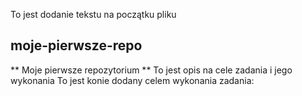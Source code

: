 To jest dodanie tekstu na początku pliku
## moje-pierwsze-repo ##
** Moje pierwsze repozytorium **
To jest opis na cele zadania i jego wykonania
To jest konie dodany celem wykonania zadania:
